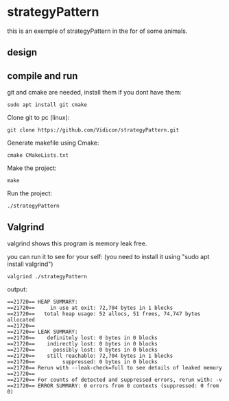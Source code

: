 # strategyPattern
this is an exemple of strategyPattern in the for of some animals.

## design


## compile and run
git and cmake are needed, install them if you dont have them:
```
sudo apt install git cmake
```

Clone git to pc (linux):
```
git clone https://github.com/Vidicon/strategyPattern.git 
```

Generate makefile using Cmake:

```
cmake CMakeLists.txt
```
Make the project:
```
make
```
Run the project:
```
./strategyPattern
```

## Valgrind
valgrind shows this program is memory leak free.

you can run it to see for your self: (you need to install it using "sudo apt install valgrind")
```
valgrind ./strategyPattern
```
output:
```
==21720== HEAP SUMMARY:
==21720==     in use at exit: 72,704 bytes in 1 blocks
==21720==   total heap usage: 52 allocs, 51 frees, 74,747 bytes allocated
==21720== 
==21720== LEAK SUMMARY:
==21720==    definitely lost: 0 bytes in 0 blocks
==21720==    indirectly lost: 0 bytes in 0 blocks
==21720==      possibly lost: 0 bytes in 0 blocks
==21720==    still reachable: 72,704 bytes in 1 blocks
==21720==         suppressed: 0 bytes in 0 blocks
==21720== Rerun with --leak-check=full to see details of leaked memory
==21720== 
==21720== For counts of detected and suppressed errors, rerun with: -v
==21720== ERROR SUMMARY: 0 errors from 0 contexts (suppressed: 0 from 0)
```
